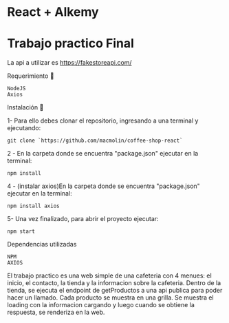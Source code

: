 # React + Alkemy
# Trabajo practico Final

La api a utilizar es https://fakestoreapi.com/


Requerimiento 🔧

    NodeJS 
    Axios

Instalación 🔧

1- Para ello debes clonar el repositorio, ingresando a una terminal y ejecutando:

    git clone `https://github.com/macmolin/coffee-shop-react`

2 - En la carpeta donde se encuentra "package.json" ejecutar en la terminal:

    npm install

4 - (instalar axios)En la carpeta donde se encuentra "package.json" ejecutar en la terminal:

    npm install axios

5- Una vez finalizado, para abrir el proyecto ejecutar:

    npm start

Dependencias utilizadas

    NPM
    AXIOS

El trabajo practico es una web simple de una cafeteria con 4 menues: el inicio, el contacto, la tienda y la informacion sobre la cafeteria.
Dentro de la tienda, se ejecuta el endpoint de getProductos a una api publica para poder hacer un llamado.
Cada producto se muestra en una grilla.
Se muestra el loading con la informacion cargando y luego cuando se obtiene la respuesta, se renderiza en la web.
